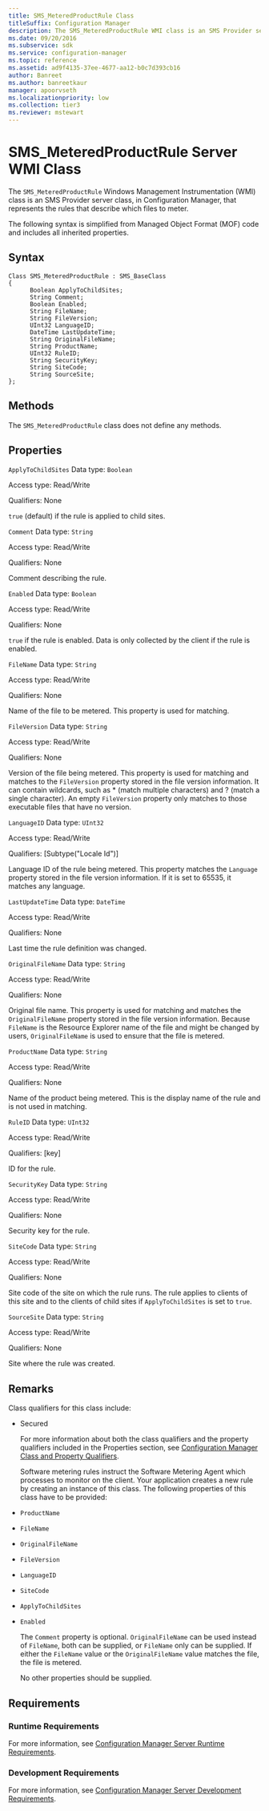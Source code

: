 ```yaml
---
title: SMS_MeteredProductRule Class
titleSuffix: Configuration Manager
description: The SMS_MeteredProductRule WMI class is an SMS Provider server class that represents the rules that describe which files to meter.
ms.date: 09/20/2016
ms.subservice: sdk
ms.service: configuration-manager
ms.topic: reference
ms.assetid: ad9f4135-37ee-4677-aa12-b0c7d393cb16
author: Banreet
ms.author: banreetkaur
manager: apoorvseth
ms.localizationpriority: low
ms.collection: tier3
ms.reviewer: mstewart
---
```

# SMS_MeteredProductRule Server WMI Class
The `SMS_MeteredProductRule` Windows Management Instrumentation (WMI) class is an SMS Provider server class, in Configuration Manager, that represents the rules that describe which files to meter.

 The following syntax is simplified from Managed Object Format (MOF) code and includes all inherited properties.

## Syntax

```
Class SMS_MeteredProductRule : SMS_BaseClass
{
      Boolean ApplyToChildSites;
      String Comment;
      Boolean Enabled;
      String FileName;
      String FileVersion;
      UInt32 LanguageID;
      DateTime LastUpdateTime;
      String OriginalFileName;
      String ProductName;
      UInt32 RuleID;
      String SecurityKey;
      String SiteCode;
      String SourceSite;
};
```

## Methods
 The `SMS_MeteredProductRule` class does not define any methods.

## Properties
 `ApplyToChildSites`
 Data type: `Boolean`

 Access type: Read/Write

 Qualifiers: None

 `true` (default) if the rule is applied to child sites.

 `Comment`
 Data type: `String`

 Access type: Read/Write

 Qualifiers: None

 Comment describing the rule.

 `Enabled`
 Data type: `Boolean`

 Access type: Read/Write

 Qualifiers: None

 `true` if the rule is enabled. Data is only collected by the client if the rule is enabled.

 `FileName`
 Data type: `String`

 Access type: Read/Write

 Qualifiers: None

 Name of the file to be metered. This property is used for matching.

 `FileVersion`
 Data type: `String`

 Access type: Read/Write

 Qualifiers: None

 Version of the file being metered. This property is used for matching and matches to the `FileVersion` property stored in the file version information. It can contain wildcards, such as * (match multiple characters) and ? (match a single character). An empty `FileVersion` property only matches to those executable files that have no version.

 `LanguageID`
 Data type: `UInt32`

 Access type: Read/Write

 Qualifiers: [Subtype("Locale Id")]

 Language ID of the rule being metered. This property matches the `Language` property stored in the file version information. If it is set to 65535, it matches any language.

 `LastUpdateTime`
 Data type: `DateTime`

 Access type: Read/Write

 Qualifiers: None

 Last time the rule definition was changed.

 `OriginalFileName`
 Data type: `String`

 Access type: Read/Write

 Qualifiers: None

 Original file name. This property is used for matching and matches the `OriginalFileName` property stored in the file version information. Because `FileName` is the Resource Explorer name of the file and might be changed by users, `OriginalFileName` is used to ensure that the file is metered.

 `ProductName`
 Data type: `String`

 Access type: Read/Write

 Qualifiers: None

 Name of the product being metered. This is the display name of the rule and is not used in matching.

 `RuleID`
 Data type: `UInt32`

 Access type: Read/Write

 Qualifiers: [key]

 ID for the rule.

 `SecurityKey`
 Data type: `String`

 Access type: Read/Write

 Qualifiers: None

 Security key for the rule.

 `SiteCode`
 Data type: `String`

 Access type: Read/Write

 Qualifiers: None

 Site code of the site on which the rule runs. The rule applies to clients of this site and to the clients of child sites if `ApplyToChildSites` is set to `true`.

 `SourceSite`
 Data type: `String`

 Access type: Read/Write

 Qualifiers: None

 Site where the rule was created.

## Remarks
 Class qualifiers for this class include:

- Secured

  For more information about both the class qualifiers and the property qualifiers included in the Properties section, see [Configuration Manager Class and Property Qualifiers](../../../develop/reference/misc/class-and-property-qualifiers.md).

  Software metering rules instruct the Software Metering Agent which processes to monitor on the client. Your application creates a new rule by creating an instance of this class. The following properties of this class have to be provided:

- `ProductName`

- `FileName`

- `OriginalFileName`

- `FileVersion`

- `LanguageID`

- `SiteCode`

- `ApplyToChildSites`

- `Enabled`

  The `Comment` property is optional. `OriginalFileName` can be used instead of `FileName`, both can be supplied, or `FileName` only can be supplied. If either the `FileName` value or the `OriginalFileName` value matches the file, the file is metered.

  No other properties should be supplied.

## Requirements

### Runtime Requirements
 For more information, see [Configuration Manager Server Runtime Requirements](../../../develop/core/reqs/server-runtime-requirements.md).

### Development Requirements
 For more information, see [Configuration Manager Server Development Requirements](../../../develop/core/reqs/server-development-requirements.md).
